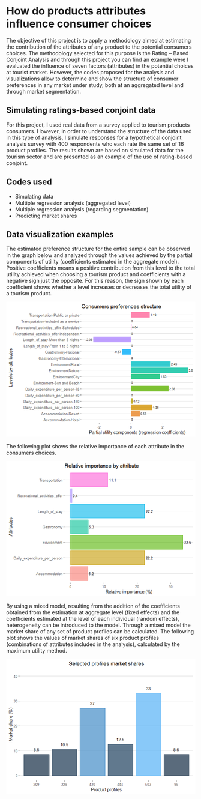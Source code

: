 How do products attributes influence consumer choices
================

The objective of this project is to apply a methodology aimed at
estimating the contribution of the attributes of any product to the
potential consumers choices. The methodology selected for this purpose
is the Rating – Based Conjoint Analysis and through this project you can
find an example were I evaluated the influence of seven factors
(attributes) in the potential choices at tourist market. However, the
codes proposed for the analysis and visualizations allow to determine
and show the structure of consumer preferences in any market under
study, both at an aggregated level and through market segmentation.

## Simulating ratings-based conjoint data

For this project, I used real data from a survey applied to tourism
products consumers. However, in order to understand the structure of the
data used in this type of analysis, I simulate responses for a
hypothetical conjoint analysis survey with 400 respondents who each rate
the same set of 16 product profiles. The results shown are based on
simulated data for the tourism sector and are presented as an example of
the use of rating-based conjoint.

## Codes used

-   Simulating data
-   Multiple regression analysis (aggregated level)
-   Multiple regression analysis (regarding segmentation)
-   Predicting market shares

## Data visualization examples

The estimated preference structure for the entire sample can be observed
in the graph below and analyzed through the values achieved by the
partial components of utility (coefficients estimated in the aggregate
model). Positive coefficients means a positive contribution from this
level to the total utility achieved when choosing a tourism product and
coefficients with a negative sign just the opposite. For this reason,
the sign shown by each coefficient shows whether a level increases or
decreases the total utility of a tourism product.

![](README_files/figure-gfm/unnamed-chunk-2-1.png)<!-- -->

The following plot shows the relative importance of each attribute in
the consumers choices.

![](README_files/figure-gfm/unnamed-chunk-3-1.png)<!-- -->

By using a mixed model, resulting from the addition of the coefficients
obtained from the estimation at aggregate level (fixed effects) and the
coefficients estimated at the level of each individual (random effects),
heterogeneity can be introduced to the model. Through a mixed model the
market share of any set of product profiles can be calculated. The
following plot shows the values of market shares of six product profiles
(combinations of attributes included in the analysis), calculated by the
maximum utility method.

![](README_files/figure-gfm/unnamed-chunk-5-1.png)<!-- -->
